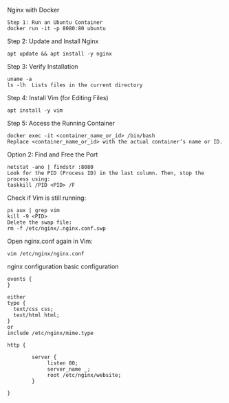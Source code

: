 Nginx with Docker
```
Step 1: Run an Ubuntu Container
docker run -it -p 8080:80 ubuntu

```
Step 2: Update and Install Nginx

```
apt update && apt install -y nginx
```
Step 3: Verify Installation
```
uname -a
ls -lh  Lists files in the current directory
```

Step 4: Install Vim (for Editing Files)
```
apt install -y vim
```
Step 5: Access the Running Container
```
docker exec -it <container_name_or_id> /bin/bash
Replace <container_name_or_id> with the actual container’s name or ID.
```
Option 2: Find and Free the Port
```
netstat -ano | findstr :8080
Look for the PID (Process ID) in the last column. Then, stop the process using:
taskkill /PID <PID> /F
```
Check if Vim is still running:
```
ps aux | grep vim
kill -9 <PID>
Delete the swap file:
rm -f /etc/nginx/.nginx.conf.swp
```
Open nginx.conf again in Vim:
```
vim /etc/nginx/nginx.conf
```
nginx configuration basic configuration
```
events {
}

either
type {
  text/css css;
  text/html html;
}
or
include /etc/nginx/mime.type

http {

        server {
             listen 80;
             server_name _;
             root /etc/nginx/website;
        }

}
```
